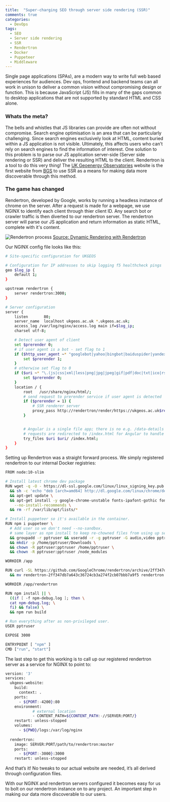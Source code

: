 ```yaml
---
title:  "Super-charging SEO through server side rendering (SSR)"
comments: true
categories: 
  - DevOps
tags:
  - SEO
  - Server side rendering
  - SSR
  - Rendertron
  - Docker
  - Puppeteer
  - Middleware
---
```


Single page applications (SPAs), are a modern way to write full web based experiences for audiences. Dev ops, frontend and backend teams can all work in unison to deliver a common vision without compromising design or function. This is because JavaScript (JS) fills in many of the gaps common to desktop applications that are not supported by standard HTML and CSS alone.

### Whats the meta?
The bells and whistles that JS libraries can provide are often not without compromise. Search engine optimisation is an area that can be particularly challenging. Since search engines exclusively look at HTML, content buried within a JS application is not visible. Ultimately, this affects users who can’t rely on search engines to find the information of interest. One solution to this problem is to parse our JS application server-side (Server side rendering or SSR) and deliver the resulting HTML to the client. Rendertron is a tool to do this very thing! The <a href="https://ukgeos.ac.uk">UK Geoenergy Observatories</a> website is the first website from <a href="https://www.bgs.ac.uk/">BGS</a> to use SSR as a means for making data more discoverable through this method.

### The game has changed
Rendertron, developed by Google, works by running a headless instance of chrome on the server. After a request is made for a webpage, we use NGINX to identify each client through thier client ID. Any search bot or crawler traffic is then diverted to our rendertron server. The rendertron server will parse our JS application and return information as static HTML, complete with it's content.

![Rendertron process](https://developers.google.com/search/docs/guides/images/how-dynamic-rendering-works.png)
[Source: Dynamic Rendering with Rendertron](https://webmasters.googleblog.com/2019/01/dynamic-rendering-with-rendertron.html)

Our NGINX config file looks like this:

```bash
# Site-specific configuration for UKGEOS

# Configuration for IP addresses to skip logging f5 healthcheck pings
geo $log_ip {
    default 1;
}

upstream rendertron {
    server rendertron:3000;
}

# Server configuration
server {
    listen       80;
    server_name  localhost ukgeos.ac.uk *.ukgeos.ac.uk;
    access_log /var/log/nginx/access.log main if=$log_ip;
    charset utf-8;

    # Detect user agent of client
    set $prerender 0;
    # if user agent is a bot - set flag to 1
    if ($http_user_agent ~* "googlebot|yahoo|bingbot|baiduspider|yandex|yeti|yodaobot|gigabot|ia_archiver|facebookexternalhit|twitterbot|developers\.google\.com|slack|wget|WhatsApp") {
        set $prerender 1;
    }
    # otherwise set flag to 0
    if ($uri ~* "\.(js|css|xml|less|png|jpg|jpeg|gif|pdf|doc|txt|ico|rss|zip|mp3|rar|exe|wmv|doc|avi|ppt|mpg|mpeg|tif|wav|mov|psd|ai|xls|mp4|m4a|swf|dat|dmg|iso|flv|m4v|torrent|ttf|woff|svg|eot)") {
        set $prerender 0;
    }
    location / {
        root   /usr/share/nginx/html/;
        # send request to prerender service if user agent is detected
        if ($prerender = 1) {
            # SSR renderer server
            proxy_pass http://rendertron/render/https://ukgeos.ac.uk$request_uri;
        }


        # Angular is a single file app; there is no e.g. /data-details file, so
        # requests are redirected to /index.html for Angular to handle
        try_files $uri $uri/ /index.html;
    }
}

```

Setting up Rendertron was a straight forward process. We simply registered rendertron to our internal Docker registries:

```bash
FROM node:10-slim

# Install latest chrome dev package 
RUN wget -q -O - https://dl-ssl.google.com/linux/linux_signing_key.pub | apt-key add - \
  && sh -c 'echo "deb [arch=amd64] http://dl.google.com/linux/chrome/deb/ stable main" >> /etc/apt/sources.list.d/google.list' \
  && apt-get update \
  && apt-get install -y google-chrome-unstable fonts-ipafont-gothic fonts-wqy-zenhei fonts-thai-tlwg fonts-kacst ttf-freefont \
    --no-install-recommends \
  && rm -rf /var/lib/apt/lists/*

# Install puppeteer so it's available in the container.
RUN npm i puppeteer \
  # Add user so we don't need --no-sandbox.
  # same layer as npm install to keep re-chowned files from using up several hundred MBs more space
  && groupadd -r pptruser && useradd -r -g pptruser -G audio,video pptruser \
  && mkdir -p /home/pptruser/Downloads \
  && chown -R pptruser:pptruser /home/pptruser \
  && chown -R pptruser:pptruser /node_modules

WORKDIR /app

RUN curl -SL https://github.com/GoogleChrome/rendertron/archive/2ff347db7a643c36724cb3a274f2cb07bbb7a9f5.tar.gz | tar -vxz \
  && mv rendertron-2ff347db7a643c36724cb3a274f2cb07bbb7a9f5 rendertron

WORKDIR /app/rendertron

RUN npm install || \
  ((if [ -f npm-debug.log ]; then \
  cat npm-debug.log; \
  fi) && false) \
  && npm run build

# Run everything after as non-privileged user.
USER pptruser

EXPOSE 3000

ENTRYPOINT [ "npm" ]
CMD ["run", "start"]

```

The last step to get this working is to call up our registered rendertron server as a service for NGINX to point to: 

```bash
version: '3'
services:
  ukgeos-website:
    build:
      context: .
    ports:
      - ${PORT:-4200}:80
    environment:
            # external location
            - CONTENT_PATH=${CONTENT_PATH:-//SERVER:PORT/}
    restart: unless-stopped
    volumes:
      - ${PWD}/logs:/var/log/nginx
  
  rendertron:
    image: SERVER:PORT/path/to/rendertron:master
    ports:
      - ${PORT:-3000}:3000
    restart: unless-stopped

```

And that’s it! No tweaks to our actual website are needed, it’s all derived through configuration files.

With our NGINX and rendertron servers configured it becomes easy for us to bolt on our rendertron instance on to any project. An important step in making our data more discoverable to our users.